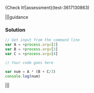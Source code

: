 {Check It!|assessment}(test-3617130863)

|||guidance
### Solution
```javascript
// Get input from the command line
var A = +process.argv[2]
var B = +process.argv[3]
var C = +process.argv[4]

// Your code goes here

var num = A * (B + C/3)
console.log(num)
```
|||


